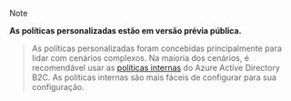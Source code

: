 > [!NOTE]
> **As políticas personalizadas estão em versão prévia pública.**

> As políticas personalizadas foram concebidas principalmente para lidar com cenários complexos. Na maioria dos cenários, é recomendável usar as [políticas internas](..\articles\active-directory-b2c\active-directory-b2c-reference-policies.md) do Azure Active Directory B2C. As políticas internas são mais fáceis de configurar para sua configuração.

